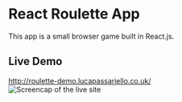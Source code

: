 # React Roulette App
This app is a small browser game built in React.js.
## Live Demo
http://roulette-demo.lucapassariello.co.uk/
<br/>
![Screencap of the live site](https://raw.githubusercontent.com/luca2849/react-roulette/master/misc/markdown_imgs/site_overview.png)
